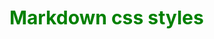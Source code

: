 
<style>
.green {
    color: green;
    font-weight: 700;
    font-size: 30px;
}
</style>

<div class="green">
    Markdown css styles
</div>

